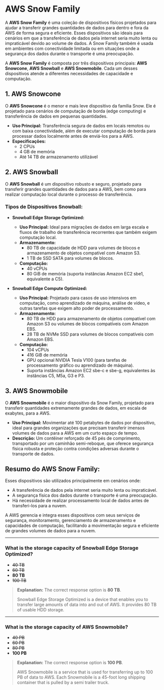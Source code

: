 # AWS Snow Family

A **AWS Snow Family** é uma coleção de dispositivos físicos projetados para ajudar a transferir grandes quantidades de dados para dentro e fora da AWS de forma segura e eficiente. Esses dispositivos são ideais para cenários em que a transferência de dados pela internet seria muito lenta ou impraticável devido ao volume de dados. A Snow Family também é usada em ambientes com conectividade limitada ou em situações onde a segurança dos dados durante o transporte é uma preocupação.

A **AWS Snow Family** é composta por três dispositivos principais: **AWS Snowcone**, **AWS Snowball** e **AWS Snowmobile**. Cada um desses dispositivos atende a diferentes necessidades de capacidade e computação.

## 1. AWS Snowcone

O **AWS Snowcone** é o menor e mais leve dispositivo da família Snow. Ele é projetado para cenários de computação de borda (edge computing) e transferência de dados em pequenas quantidades.

- **Uso Principal:** Transferência segura de dados em locais remotos ou com baixa conectividade, além de executar computação de borda para processar dados localmente antes de enviá-los para a AWS.
- **Especificações:**
  - 2 CPUs
  - 4 GB de memória
  - Até 14 TB de armazenamento utilizável

## 2. AWS Snowball

O **AWS Snowball** é um dispositivo robusto e seguro, projetado para transferir grandes quantidades de dados para a AWS, bem como para realizar computação local durante o processo de transferência.

### Tipos de Dispositivos Snowball:

- **Snowball Edge Storage Optimized:**

  - **Uso Principal:** Ideal para migrações de dados em larga escala e fluxos de trabalho de transferência recorrentes que também exigem computação local.
  - **Armazenamento:**
    - 80 TB de capacidade de HDD para volumes de blocos e armazenamento de objetos compatível com Amazon S3.
    - 1 TB de SSD SATA para volumes de blocos.
  - **Computação:**
    - 40 vCPUs
    - 80 GiB de memória (suporta instâncias Amazon EC2 sbe1, equivalente a C5).

- **Snowball Edge Compute Optimized:**
  - **Uso Principal:** Projetado para casos de uso intensivos em computação, como aprendizado de máquina, análise de vídeo, e outras tarefas que exigem alto poder de processamento.
  - **Armazenamento:**
    - 80 TB de HDD para armazenamento de objetos compatível com Amazon S3 ou volumes de blocos compatíveis com Amazon EBS.
    - 28 TB de NVMe SSD para volumes de blocos compatíveis com Amazon EBS.
  - **Computação:**
    - 104 vCPUs
    - 416 GiB de memória
    - GPU opcional NVIDIA Tesla V100 (para tarefas de processamento gráfico ou aprendizado de máquina).
    - Suporta instâncias Amazon EC2 sbe-c e sbe-g, equivalentes às instâncias C5, M5a, G3 e P3.

## 3. AWS Snowmobile

O **AWS Snowmobile** é o maior dispositivo da Snow Family, projetado para transferir quantidades extremamente grandes de dados, em escala de exabytes, para a AWS.

- **Uso Principal:** Movimentar até 100 petabytes de dados por dispositivo, ideal para grandes organizações que precisam transferir imensos volumes de dados para a AWS em um curto espaço de tempo.
- **Descrição:** Um contêiner reforçado de 45 pés de comprimento, transportado por um caminhão semi-reboque, que oferece segurança física robusta e proteção contra condições adversas durante o transporte de dados.

## Resumo do AWS Snow Family:

Esses dispositivos são utilizados principalmente em cenários onde:

- A transferência de dados pela internet seria muito lenta ou impraticável.
- A segurança física dos dados durante o transporte é uma preocupação.
- Há necessidade de realizar processamento local de dados antes de transferi-los para a nuvem.

A AWS gerencia e integra esses dispositivos com seus serviços de segurança, monitoramento, gerenciamento de armazenamento e capacidades de computação, facilitando a movimentação segura e eficiente de grandes volumes de dados para a nuvem.

---

### What is the storage capacity of Snowball Edge Storage Optimized?

- ~~40 TB~~
- ~~60 TB~~
- **80 TB**
- ~~100 TB~~

> **Explanation:**
> The correct response option is **80 TB**.
>
> Snowball Edge Storage Optimized is a device that enables you to transfer large amounts of data into and out of AWS. It provides 80 TB of usable HDD storage.

---

### What is the storage capacity of AWS Snowmobile?

- ~~40 PB~~
- ~~60 PB~~
- ~~80 PB~~
- **100 PB**

> **Explanation:**
> The correct response option is **100 PB**.
>
> AWS Snowmobile is a service that is used for transferring up to 100 PB of data to AWS. Each Snowmobile is a 45-foot long shipping container that is pulled by a semi trailer truck.
